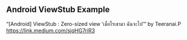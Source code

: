 ## Android ViewStub Example
“[Android] ViewStub : Zero-sized view ‘เมื่อไรเขามา ฉันจะไป’” by Teeranai.P https://link.medium.com/sjqHG7riR3
